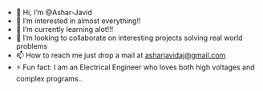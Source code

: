 - 👋 Hi, I’m @Ashar-Javid
- 👀 I’m interested in almost everything!!
- 🌱 I’m currently learning alot!!!
- 💞️ I’m looking to collaborate on interesting projects solving real world problems
- 📫 How to reach me just drop a mail at asharjavidaj@gmail.com
- ⚡ Fun fact: I am an Electrical Engineer who loves both high voltages and complex programs..

<!---
Ashar-Javid/Ashar-Javid is a ✨ special ✨ repository because its `README.md` (this file) appears on your GitHub profile.
You can click the Preview link to take a look at your changes.
--->
